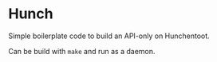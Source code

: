 Hunch
===========

Simple boilerplate code to build an API-only on Hunchentoot.

Can be build with `make` and run as a daemon.